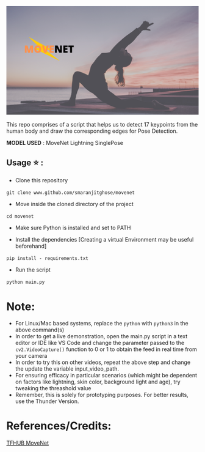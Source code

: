 ![banner](./assets/banner.png)

This repo comprises of a script that helps us to detect 17 keypoints from the human body and draw the corresponding edges for Pose Detection.

**MODEL USED** : MoveNet Lightning SinglePose

## Usage ⭐ :

- Clone this repository

`git clone www.github.com/smaranjitghose/movenet`

- Move inside the cloned directory of the project

`cd movenet`

- Make sure Python is installed and set to PATH

- Install the dependencies [Creating a virtual Environment may be useful beforehand]

`pip install - requirements.txt`

- Run the script

`python main.py`

# Note:

- For Linux/Mac based systems, replace the `python` with `python3` in the above command(s)
- In order to get a live demonstration, open the main.py script in a text editor or IDE like VS Code and change the parameter passed to the `cv2.VideoCapture()` function to 0 or 1 to obtain the feed in real time from your camera
- In order to try this on other videos, repeat the above step and change the update the variable input_video_path.
- For ensuring efficacy in particular scenarios (which might be dependent on factors like lightning, skin color, background light and age), try tweaking the threashold value
- Remember, this is solely for prototyping purposes. For better results, use the Thunder Version.

# References/Credits:

[TFHUB MoveNet](https://tfhub.dev/google/lite-model/movenet/singlepose/lightning/3)
